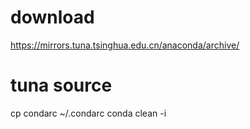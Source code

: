 # download
https://mirrors.tuna.tsinghua.edu.cn/anaconda/archive/

# tuna source
cp condarc ~/.condarc
conda clean -i
